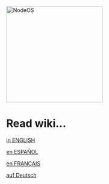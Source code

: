 <img src="https://cdn.rawgit.com/NodeOS/media/master/NodeOS.svg" alt="NodeOS" width="256" />

# Read wiki...

[in ENGLISH](./en/)

[en ESPAÑOL](./es/)

[en FRANÇAIS](./fr/)

[auf Deutsch](./de/)


